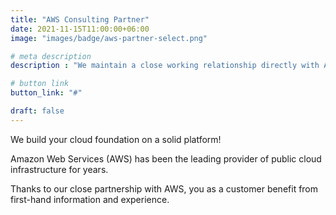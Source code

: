 ```yaml
---
title: "AWS Consulting Partner"
date: 2021-11-15T11:00:00+06:00
image: "images/badge/aws-partner-select.png"

# meta description
description : "We maintain a close working relationship directly with AWS to provide fast and expert support to our customers."

# button link
button_link: "#"

draft: false
---
```


We build your cloud foundation on a solid platform!

Amazon Web Services (AWS) has been the leading provider of public cloud infrastructure for years.

Thanks to our close partnership with AWS, you as a customer benefit from first-hand information and experience.